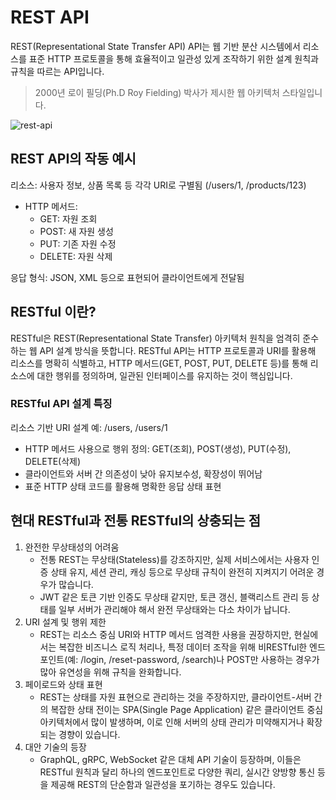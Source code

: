 # REST API

REST(Representational State Transfer API) API는 웹 기반 분산 시스템에서 리소스를 표준 HTTP 프로토콜을 통해
효율적이고 일관성 있게 조작하기 위한 설계 원칙과 규칙을 따르는 API입니다.

> 2000년 로이 필딩(Ph.D Roy Fielding) 박사가 제시한 웹 아키텍처 스타일입니다.

![rest-api](https://img1.daumcdn.net/thumb/R1280x0.fpng/?fname=http://t1.daumcdn.net/brunch/service/user/5ay7/image/iKt7xP3P4MGi54_y34fcITzXUyo.png)
 
## REST API의 작동 예시

리소스: 사용자 정보, 상품 목록 등 각각 URI로 구별됨 (/users/1, /products/123)
- HTTP 메서드:
	- GET: 자원 조회
	- POST: 새 자원 생성
	- PUT: 기존 자원 수정
	- DELETE: 자원 삭제

응답 형식: JSON, XML 등으로 표현되어 클라이언트에게 전달됨

## RESTful 이란?

RESTful은 REST(Representational State Transfer) 아키텍처 원칙을 엄격히 준수하는 웹 API 설계 방식을 뜻합니다.
RESTful API는 HTTP 프로토콜과 URI를 활용해 리소스를 명확히 식별하고, HTTP 메서드(GET, POST, PUT, DELETE 등)를 통해 리소스에 대한 행위를 정의하며, 일관된 인터페이스를 유지하는 것이 핵심입니다.

### RESTful API 설계 특징

리소스 기반 URI 설계 예: /users, /users/1
- HTTP 메서드 사용으로 행위 정의: GET(조회), POST(생성), PUT(수정), DELETE(삭제)
- 클라이언트와 서버 간 의존성이 낮아 유지보수성, 확장성이 뛰어남
- 표준 HTTP 상태 코드를 활용해 명확한 응답 상태 표현

## 현대 RESTful과 전통 RESTful의 상충되는 점

1. 완전한 무상태성의 어려움
   - 전통 REST는 무상태(Stateless)를 강조하지만, 실제 서비스에서는 사용자 인증 상태 유지, 세션 관리, 캐싱 등으로 무상태 규칙이 완전히 지켜지기 어려운 경우가 많습니다.
   - JWT 같은 토큰 기반 인증도 무상태 같지만, 토큰 갱신, 블랙리스트 관리 등 상태를 일부 서버가 관리해야 해서 완전 무상태와는 다소 차이가 납니다.
2. URI 설계 및 행위 제한
   - REST는 리소스 중심 URI와 HTTP 메서드 엄격한 사용을 권장하지만, 현실에서는 복잡한 비즈니스 로직 처리나, 특정 데이터 조작을 위해 비RESTful한 엔드포인트(예: /login, /reset-password, /search)나 POST만 사용하는 경우가 많아 유연성을 위해 규칙을 완화합니다.
3. 페이로드와 상태 표현
   - REST는 상태를 자원 표현으로 관리하는 것을 주장하지만, 클라이언트-서버 간의 복잡한 상태 전이는 SPA(Single Page Application) 같은 클라이언트 중심 아키텍처에서 많이 발생하며, 이로 인해 서버의 상태 관리가 미약해지거나 확장되는 경향이 있습니다.
4. 대안 기술의 등장
   - GraphQL, gRPC, WebSocket 같은 대체 API 기술이 등장하며, 이들은 RESTful 원칙과 달리 하나의 엔드포인트로 다양한 쿼리, 실시간 양방향 통신 등을 제공해 REST의 단순함과 일관성을 포기하는 경우도 있습니다.

